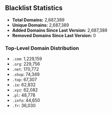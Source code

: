 ## Blacklist Statistics

- **Total Domains:** 2,687,389
- **Unique Domains:** 2,687,389
- **Added Domains Since Last Version:** 2,687,389
- **Removed Domains Since Last Version:** 0

### Top-Level Domain Distribution

-  `.com`: 1,229,159
-  `.org`: 229,756
-  `.net`: 170,772
-  `.shop`: 74,349
-  `.top`: 67,307
-  `.io`: 62,832
-  `.xyz`: 62,082
-  `.pl`: 48,778
-  `.info`: 44,650
-  `.fr`: 36,030
